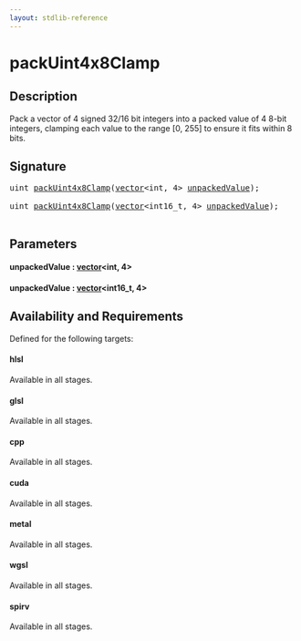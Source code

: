 ```yaml
---
layout: stdlib-reference
---
```


# packUint4x8Clamp

## Description

Pack a vector of 4 signed 32/16 bit integers into a packed value of 4 8-bit integers,
clamping each value to the range [0, 255] to ensure it fits within 8 bits.




## Signature 

<pre>
<span class="code_keyword">uint</span> <a href="packuint4x8clamp-4b.html">packUint4x8Clamp</a>(<a href="../types/vector/index.html" class="code_type">vector</a>&lt;<span class="code_keyword">int</span>, 4&gt; <a href="packuint4x8clamp-4b.html#decl-unpackedValue" class="code_param">unpackedValue</a>);

<span class="code_keyword">uint</span> <a href="packuint4x8clamp-4b.html">packUint4x8Clamp</a>(<a href="../types/vector/index.html" class="code_type">vector</a>&lt;int16_t, 4&gt; <a href="packuint4x8clamp-4b.html#decl-unpackedValue" class="code_param">unpackedValue</a>);

</pre>

## Parameters

####  <a id="decl-unpackedValue"></a>unpackedValue  : [vector](../types/vector/index)\<int, 4\>
####  <a id="decl-unpackedValue"></a>unpackedValue  : [vector](../types/vector/index)\<int16\_t, 4\>

## Availability and Requirements

Defined for the following targets:

#### hlsl
Available in all stages.

#### glsl
Available in all stages.

#### cpp
Available in all stages.

#### cuda
Available in all stages.

#### metal
Available in all stages.

#### wgsl
Available in all stages.

#### spirv
Available in all stages.



